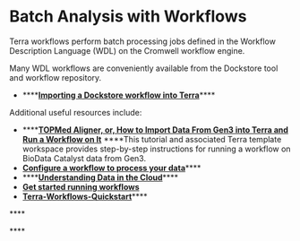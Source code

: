 # Batch Analysis with Workflows

Terra workflows perform batch processing jobs defined in the Workflow Description Language \(WDL\) on the Cromwell workflow engine.

Many WDL workflows are conveniently available from the Dockstore tool and workflow repository.

* \*\*\*\*[**Importing a Dockstore workflow into Terra**](https://support.terra.bio/hc/en-us/articles/360038137292)\*\*\*\*

Additional useful resources include:

* \*\*\*\*[**TOPMed Aligner, or, How to Import Data From Gen3 into Terra and Run a Workflow on It**](https://bdcatalyst.gitbook.io/biodata-catalyst-tutorials/tutorials/topmed-aligner-or-how-to-import-data-from-gen3-into-terra-and-run-a-workflow-on-it) ****This tutorial and associated Terra template workspace provides step-by-step instructions for running a workflow on BioData Catalyst data from Gen3.
* [**Configure a workflow to process your data**](https://support.terra.bio/hc/en-us/articles/360026521831-Configure-a-workflow-to-process-your-data)\*\*\*\*
* \*\*\*\*[**Understanding Data in the Cloud**](https://support.terra.bio/hc/en-us/articles/360034335332-Understanding-Data-in-the-Cloud)\*\*\*\*
* [**Get started running workflows**](https://support.terra.bio/hc/en-us/articles/360036379771)
* [**Terra-Workflows-Quickstart**](https://app.terra.bio/#workspaces/fc-product-demo/Terra-Workflows-Quickstart)\*\*\*\*

\*\*\*\*

\*\*\*\*

